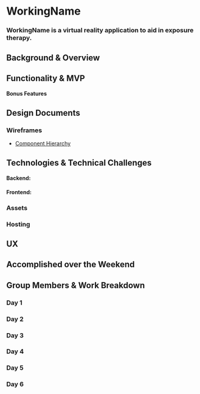 # WorkingName

### WorkingName is a virtual reality application to aid in exposure therapy.


## Background & Overview


## Functionality & MVP

#### Bonus Features

## Design Documents

### Wireframes

- [Component Hierarchy][hierarchy]


## Technologies & Technical Challenges

#### Backend:
#### Frontend:

### Assets

### Hosting


## UX


## Accomplished over the Weekend


## Group Members & Work Breakdown

### Day 1

### Day 2

### Day 3

### Day 4

### Day 5

### Day 6


[hierarchy]: ./docs/hierarchy.md

